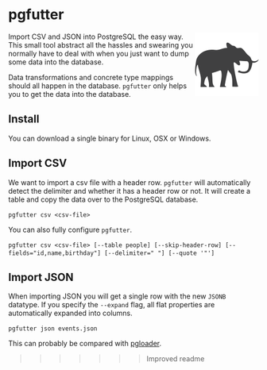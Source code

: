 # pgfutter

<img align="right" alt="elephant" src="elephant.png" />

Import CSV and JSON into PostgreSQL the easy way.
This small tool abstract all the hassles and swearing you normally
have to deal with when you just want to dump some data into the database.

Data transformations and concrete type mappings should all happen in the
database. `pgfutter` only helps you to get the data into the database.


## Install

You can download a single binary for Linux, OSX or Windows.

## Import CSV

We want to import a csv file with a header row.
`pgfutter` will automatically detect the delimiter and whether it has
a header row or not. It will create a table and copy the data over to the
PostgreSQL database.

```
pgfutter csv <csv-file>
```

You can also fully configure `pgfutter`.

```
pgfutter csv <csv-file> [--table people] [--skip-header-row] [--fields="id,name,birthday"] [--delimiter=" "] [--quote '"']
```

## Import JSON

When importing JSON you will get a single row with the new `JSONB` datatype.
If you specify the `--expand` flag, all flat properties are automatically
expanded into columns.

```
pgfutter json events.json
```

This can probably be compared with [pgloader](http://pgloader.io).
>>>>>>> Improved readme
